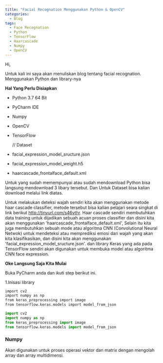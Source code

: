 ```yaml
---
title: "Facial Recognation Menggunakan Python & OpenCV"
categories:
  - Blog
tags:
  - Face Recognation
  - Python
  - TensorFlow
  - Haarcascade
  - Numpy
  - OpenCV
---
```

Hi,

Untuk kali ini saya akan menuliskan blog tentang facial recognation. Menggunakan Python dan library-nya

**Hal Yang Perlu Disiapkan**
- Python 3.7 64 Bit
- PyCharm IDE
- Numpy
- OpenCV
- TensorFlow

  // Dataset
- facial_expression_model_sructure.json
- facial_expression_model_weight.h5
- haarcascade_frontalface_default.xml

Untuk yang sudah memempunyai atau sudah mendownload Python bisa langsung mendownload 3 libary tersebut. Dan Untuk
Dataset bisa kalian download melalui link diatas.

Untuk melakukan deteksi wajah sendiri kita akan menggunakan metode haar cascade classifier, metode tersebut bisa kalian pelajari
seara singkat di link berikut http://tinyurl.com/s46vthr. Haar cascade sendiri membutuhkan data training untuk dijadikan sebuah acuan proses classifier dan disini kita akan menggunakan  'haarcascade_frontalface_default.xml', Selain itu kita juga membutuhkan sebuah mode atau algoritma CNN (Convolutional Neural Netwok) untuk mendeteksi atau memprediksi emosi dari wajah yang akan kita klasifikasikan, dan disini kita akan menggunakan 'facial_expression_model_sructure.json'. dan library Keras yang ada pada TensorFlow sendiri akan digunakan untuk membuka model atau algoritma CNN face expression.

**Oke Langsung Saja Kita Mulai**

Buka PyCharm anda dan ikuti step berikut ini.

1.Inisasi library
```html
import cv2
import numpy as np
from keras_preprocessing import image
from tensorflow.keras.models import model_from_json
```
```Python
import cv2
import numpy as np
from keras_preprocessing import image
from tensorflow.keras.models import model_from_json
```
<h3> Numpy </h3> Akan digunakan untuk proses operasi vektor dan matrix dengan mengolah array dan array multidimensi.
